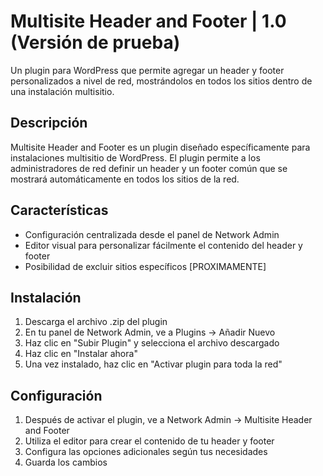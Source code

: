 # Multisite Header and Footer | 1.0 (Versión de prueba)

Un plugin para WordPress que permite agregar un header y footer personalizados a nivel de red, mostrándolos en todos los sitios dentro de una instalación multisitio.

## Descripción

Multisite Header and Footer es un plugin diseñado específicamente para instalaciones multisitio de WordPress. El plugin permite a los administradores de red definir un header y un footer común que se mostrará automáticamente en todos los sitios de la red.

## Características

- Configuración centralizada desde el panel de Network Admin
- Editor visual para personalizar fácilmente el contenido del header y footer
- Posibilidad de excluir sitios específicos [PROXIMAMENTE]

## Instalación

1. Descarga el archivo .zip del plugin
2. En tu panel de Network Admin, ve a Plugins → Añadir Nuevo
3. Haz clic en "Subir Plugin" y selecciona el archivo descargado
4. Haz clic en "Instalar ahora"
5. Una vez instalado, haz clic en "Activar plugin para toda la red"

## Configuración

1. Después de activar el plugin, ve a Network Admin → Multisite Header and Footer
2. Utiliza el editor para crear el contenido de tu header y footer
3. Configura las opciones adicionales según tus necesidades
4. Guarda los cambios


